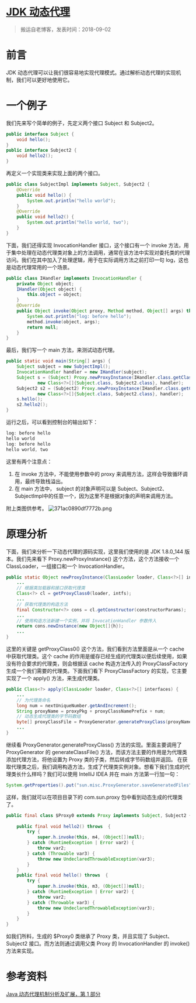 # [JDK 动态代理](https://github.com/zzy131250/gitblog/issues/26)

> 搬运自老博客，发表时间：2018-09-02

# 前言
JDK 动态代理可以让我们很容易地实现代理模式。通过解析动态代理的实现机制，我们可以更好地使用它。

# 一个例子
我们先来写个简单的例子，先定义两个接口 Subject 和 Subject2。

```Java
public interface Subject {
    void hello();
}
public interface Subject2 {
    void hello2();
}
```

再定义一个实现类来实现上面的两个接口。

```Java
public class SubjectImpl implements Subject, Subject2 {
    @Override
    public void hello() {
        System.out.println("hello world");
    }
    @Override
    public void hello2() {
        System.out.println("hello world, two");
    }
}
```

下面，我们还得实现 InvocationHandler 接口，这个接口有一个 invoke 方法，用于集中处理在动态代理类对象上的方法调用，通常在该方法中实现对委托类的代理访问。我们在其中加入了处理逻辑，用于在实际调用方法之前打印一句 log，这也是动态代理常用的一个场景。

```Java
public class IHandler implements InvocationHandler {
    private Object object;
    IHandler(Object object) {
        this.object = object;
    }
    @Override
    public Object invoke(Object proxy, Method method, Object[] args) throws Throwable {
        System.out.println("log: before hello");
        method.invoke(object, args);
        return null;
    }
}
```

最后，我们写一个 main 方法，来测试动态代理。

```Java
public static void main(String[] args) {
    Subject subject = new SubjectImpl();
    InvocationHandler handler = new IHandler(subject);
    Subject s = (Subject) Proxy.newProxyInstance(IHandler.class.getClassLoader(),
            new Class<?>[]{Subject.class, Subject2.class}, handler);
    Subject2 s2 = (Subject2) Proxy.newProxyInstance(IHandler.class.getClassLoader(),
            new Class<?>[]{Subject.class, Subject2.class}, handler);
    s.hello();
    s2.hello2();
}
```

运行之后，可以看到控制台的输出如下：

```Java
log: before hello
hello world
log: before hello
hello world, two
```

这里有两个注意点：
1. 在 invoke 方法中，不能使用参数中的 proxy 来调用方法，这样会导致循环调用，最终导致栈溢出。
2. 在 main 方法中， subject 的对象声明可以是 Subject、Subject2、SubjectImpl中的任意一个，因为这里不是根据对象的声明来调用方法。

附上类图供参考。
![371ac0890df7772b.png](https://github.com/zzy131250/gitblog/assets/7437470/b83e2f46-8926-42a8-ad25-336fc64d4c2f)

# 原理分析
下面，我们来分析一下动态代理的源码实现，这里我们使用的是 JDK 1.8.0_144 版本。我们先来看下 Proxy.newProxyInstance() 这个方法，这个方法接收一个 ClassLoader，一组接口和一个 InvocationHandler。

```Java
public static Object newProxyInstance(ClassLoader loader, Class<?>[] interfaces, InvocationHandler h) throws IllegalArgumentException {
	...
	// 根据类加载器和接口获取代理类
	Class<?> cl = getProxyClass0(loader, intfs);
	...
	// 获取代理类的构造方法
	final Constructor<?> cons = cl.getConstructor(constructorParams);
	...
	// 使用构造方法新建一个实例，并将 InvocationHandler 参数传入
	return cons.newInstance(new Object[]{h});
	...
}
```

这里的关键是 getProxyClass0() 这个方法，我们看到方法里面是从一个 cache 中获取代理类。这个 cache 的作用是缓存已经生成的代理类以便后续使用，如果没有符合要求的代理类，则会根据该 cache 构造方法传入的 ProxyClassFactory 生成一个我们需要的代理类。下面我们看下 ProxyClassFactory 的实现，它主要实现了一个 apply() 方法，来生成代理类。

```Java
public Class<?> apply(ClassLoader loader, Class<?>[] interfaces) {
	...
	// 为代理类命名
	long num = nextUniqueNumber.getAndIncrement();
	String proxyName = proxyPkg + proxyClassNamePrefix + num;
	// 动态生成代理类的字节码数组
	byte[] proxyClassFile = ProxyGenerator.generateProxyClass(proxyName, interfaces, accessFlags);
	...
}
```

继续看 ProxyGenerator.generateProxyClass() 方法的实现。里面主要调用了 ProxyGenerator 的 generateClassFile() 方法，而该方法主要的作用是为代理类添加代理方法，将他设置为 Proxy 类的子类，然后转成字节码数组并返回。
在获取代理类之后，我们调用构造方法，生成了代理类实例对象。想看下我们生成的代理类长什么样吗？我们可以使用 IntelliJ IDEA 并在 main 方法第一行加一句：

```Java
System.getProperties().put("sun.misc.ProxyGenerator.saveGeneratedFiles", "true");
```

这样，我们就可以在项目目录下的 com.sun.proxy 包中看到动态生成的代理类了。

```Java
public final class $Proxy0 extends Proxy implements Subject, Subject2 {
    
    public final void hello2() throws  {
        try {
            super.h.invoke(this, m4, (Object[])null);
        } catch (RuntimeException | Error var2) {
            throw var2;
        } catch (Throwable var3) {
            throw new UndeclaredThrowableException(var3);
        }
    }
    public final void hello() throws  {
        try {
            super.h.invoke(this, m3, (Object[])null);
        } catch (RuntimeException | Error var2) {
            throw var2;
        } catch (Throwable var3) {
            throw new UndeclaredThrowableException(var3);
        }
    }
}
```

如我们所料，生成的 $Proxy0 类继承了 Proxy 类，并且实现了 Subject、Subject2 接口。而方法则通过调用父类 Proxy 的 InvocationHandler 的 invoke() 方法来实现。

# 参考资料
[Java 动态代理机制分析及扩展，第 1 部分](https://developer.ibm.com/languages/java/)